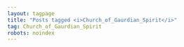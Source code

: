 ```yaml
---
layout: tagpage
title: "Posts tagged <i>Church_of_Gaurdian_Spirit</i>" 
tag: Church_of_Gaurdian_Spirit
robots: noindex
--- 
```

